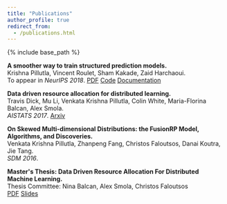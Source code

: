 ```yaml
---
title: "Publications"
author_profile: true
redirect_from: 
  - /publications.html
---
```


{% include base_path %}



<!-- Leave two spaces at the end -->

**A smoother way to train structured prediction models.**  
Krishna Pillutla, Vincent Roulet, Sham Kakade, Zaid Harchaoui.  
To appear in *NeurIPS 2018*.
[PDF](/papers/2018_nips_smoother.pdf)
[Code](https://github.com/krishnap25/casimir)
[Documentation](https://homes.cs.washington.edu/~pillutla/documentation/casimir/)

**Data driven resource allocation for distributed learning.**  
Travis Dick, Mu Li, Venkata Krishna Pillutla, Colin White, Maria-Florina Balcan, Alex Smola.  
*AISTATS 2017*.
[Arxiv](http://arxiv.org/abs/1512.04848)  


**On Skewed Multi-dimensional Distributions: the FusionRP Model, Algorithms, and Discoveries.**  
Venkata Krishna Pillutla, Zhanpeng Fang, Christos Faloutsos, Danai Koutra, Jie Tang.  
*SDM 2016*.


**Master's Thesis: Data Driven Resource Allocation For Distributed Machine Learning.**                 
Thesis Committee: Nina Balcan, Alex Smola, Christos Faloutsos  
     [PDF](/papers/mthesis.pdf) [Slides](/papers/mthesis_presentation.pdf)


<!-- The [DBLP](http://dblp.uni-trier.de/pers/hd/p/Pillutla:Venkata_Krishna) listing provides a comprehensive list of my publications. -->
